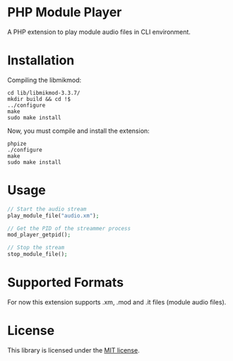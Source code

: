# PHP Module Player

A PHP extension to play module audio files in CLI environment.

# Installation

Compiling the libmikmod:

```
cd lib/libmikmod-3.3.7/
mkdir build && cd !$
../configure
make
sudo make install
```

Now, you must compile and install the extension:

```
phpize
./configure
make
sudo make install
```

# Usage

```php
// Start the audio stream
play_module_file("audio.xm");

// Get the PID of the streammer process
mod_player_getpid();

// Stop the stream
stop_module_file();
```

# Supported Formats

For now this extension supports .xm, .mod and .it files (module audio files).

# License

This library is licensed under the [MIT license](LICENSE).
